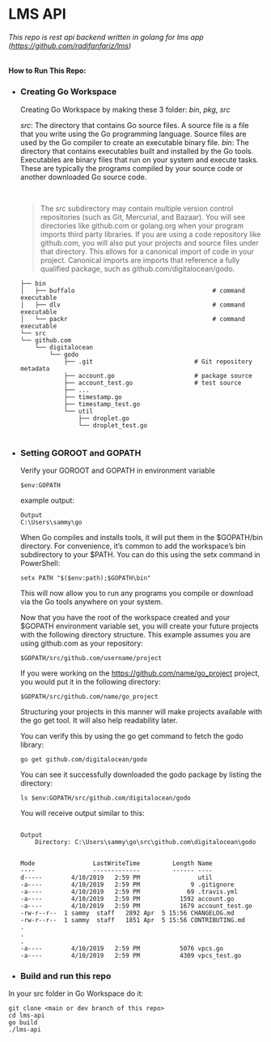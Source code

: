 # LMS API
###### This repo is rest api backend written in golang for lms app (https://github.com/radifanfariz/lms)
#### How to Run This Repo:
- ### Creating Go Workspace

    Creating Go Workspace by making these 3 folder: *bin*, *pkg*, *src* 
    <br/>

  _src_: The directory that contains Go source files. A source file is a file that you write using the Go programming language. Source files are used by the Go compiler to create an executable binary file.
  _bin_: The directory that contains executables built and installed by the Go tools. Executables are binary files that run on your system and execute tasks. These are typically the programs compiled by your source code or another downloaded Go source code.

    <br/>
    
    >The src subdirectory may contain multiple version control repositories (such as Git, Mercurial, and Bazaar). You will see directories like github.com or golang.org when your program imports third party libraries. If you are using a code repository like github.com, you will also put your projects and source files under that directory. This allows for a canonical import of code in your project. Canonical imports are imports that reference a fully qualified package, such as github.com/digitalocean/godo.

    ```.
    ├── bin
    │   ├── buffalo                                      # command executable
    │   ├── dlv                                          # command executable
    │   └── packr                                        # command executable
    └── src
    └── github.com
        └── digitalocean
            └── godo
                ├── .git                            # Git repository metadata
                ├── account.go                      # package source
                ├── account_test.go                 # test source
                ├── ...
                ├── timestamp.go
                ├── timestamp_test.go
                └── util
                    ├── droplet.go
                    └── droplet_test.go


    ```

- ### Setting GOROOT and GOPATH
  Verify your GOROOT and GOPATH in environment variable

    ```
    $env:GOPATH
    ```

    example output:

    ```
    Output
    C:\Users\sammy\go
    ```

    When Go compiles and installs tools, it will put them in the \$GOPATH/bin directory. For convenience, it’s common to add the workspace’s bin subdirectory to your $PATH. You can do this using the setx command in PowerShell:

    ```
    setx PATH "$($env:path);$GOPATH\bin"
    ```

    This will now allow you to run any programs you compile or download via the Go tools anywhere on your system.

    Now that you have the root of the workspace created and your $GOPATH environment variable set, you will create your future projects with the following directory structure. This example assumes you are using github.com as your repository:

    ```
    $GOPATH/src/github.com/username/project
    ```

    If you were working on the https://github.com/name/go_project project, you would put it in the following directory:

    ```
    $GOPATH/src/github.com/name/go_project
    ```

    Structuring your projects in this manner will make projects available with the go get tool. It will also help readability later.

    You can verify this by using the go get command to fetch the godo library:

    ```
    go get github.com/digitalocean/godo
    ```

    You can see it successfully downloaded the godo package by listing the directory:

    ```
    ls $env:GOPATH/src/github.com/digitalocean/godo
    ```

    You will receive output similar to this:

    ```

    Output
        Directory: C:\Users\sammy\go\src\github.com\digitalocean\godo


    Mode                LastWriteTime         Length Name
    ----                -------------         ------ ----
    d-----        4/10/2019   2:59 PM                util
    -a----        4/10/2019   2:59 PM              9 .gitignore
    -a----        4/10/2019   2:59 PM             69 .travis.yml
    -a----        4/10/2019   2:59 PM           1592 account.go
    -a----        4/10/2019   2:59 PM           1679 account_test.go
    -rw-r--r--  1 sammy  staff   2892 Apr  5 15:56 CHANGELOG.md
    -rw-r--r--  1 sammy  staff   1851 Apr  5 15:56 CONTRIBUTING.md
    .
    .
    .
    -a----        4/10/2019   2:59 PM           5076 vpcs.go
    -a----        4/10/2019   2:59 PM           4309 vpcs_test.go
    ```
- ### Build and run this repo
In your src folder in Go Workspace do it:
```
git clone <main or dev branch of this repo>
cd lms-api
go build
./lms-api
```